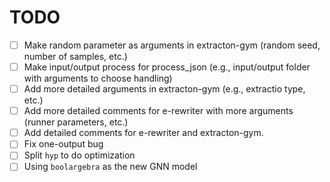 # TODO

- [ ] Make random parameter as arguments in extracton-gym (random seed, number of samples, etc.)
- [ ] Make input/output process for process_json (e.g., input/output folder with arguments to choose handling)
- [ ] Add more detailed arguments in extracton-gym (e.g., extractio type, etc.)
- [ ] Add more detailed comments for e-rewriter with more arguments (runner parameters, etc.)
- [ ] Add detailed comments for e-rewriter and extracton-gym.
- [ ] Fix one-output bug
- [ ] Split `hyp` to do optimization
- [ ] Using `boolargebra` as the new GNN model